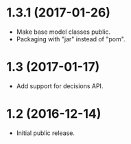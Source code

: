 1.3.1 (2017-01-26)
==================

- Make base model classes public.
- Packaging with "jar" instead of "pom".

1.3 (2017-01-17)
==================

- Add support for decisions API.

1.2 (2016-12-14)
==================

- Initial public release.

